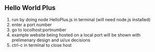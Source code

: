 ## Hello World Plus
1. run by doing node HelloPlus.js in terminal (will need node.js installed)
2. enter a port number
3. go to locolhost:portnumber
4. example website being hosted on a local port will be shown with prelimenary design and ui/ux decisions
5. ctrl-c in terminal to close host